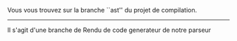 
Vous vous trouvez sur la branche ``ast'' du projet de compilation.
********************************************************************************
Il s'agit d'une branche de Rendu de code generateur de notre parseur 

